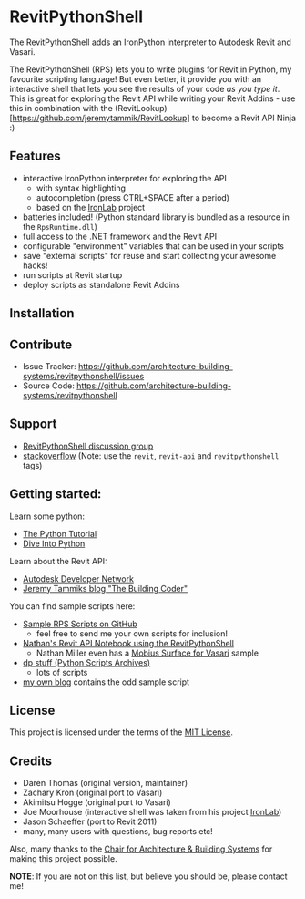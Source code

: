# RevitPythonShell

The RevitPythonShell adds an IronPython interpreter to Autodesk Revit and Vasari. 

The RevitPythonShell (RPS) lets you to write plugins for Revit in Python, my favourite scripting language! But even better, it provide you with an
interactive shell that lets you see the results of your code *as you type it*. This is great for exploring the Revit API while 
writing your Revit Addins - use this in combination with the (RevitLookup)[https://github.com/jeremytammik/RevitLookup] to 
become a Revit API Ninja :)

## Features

- interactive IronPython interpreter for exploring the API
  - with syntax highlighting
  - autocompletion (press CTRL+SPACE after a period)
  - based on the [IronLab](http://code.google.com/p/ironlab/) project
- batteries included! (Python standard library is bundled as a resource in the `RpsRuntime.dll`)
- full access to the .NET framework and the Revit API
- configurable "environment" variables that can be used in your scripts
- save "external scripts" for reuse and start collecting your awesome hacks!
- run scripts at Revit startup
- deploy scripts as standalone Revit Addins

## Installation

## Contribute

- Issue Tracker: https://github.com/architecture-building-systems/revitpythonshell/issues
- Source Code: https://github.com/architecture-building-systems/revitpythonshell

## Support

- [RevitPythonShell discussion group](http://groups.google.com/group/RevitPythonShell)
- [stackoverflow](http://stackoverflow.com) (Note: use the ```revit```, ``revit-api`` and ``revitpythonshell`` tags)

## Getting started:

Learn some python:

  * [The Python Tutorial](https://docs.python.org/2/tutorial/)
  * [Dive Into Python](http://www.diveintopython.net/)

Learn about the Revit API:

  * [Autodesk Developer Network](T)
  * [Jeremy Tammiks blog "The Building Coder"](http://thebuildingcoder.typepad.com/)

You can find sample scripts here:

  * [Sample RPS Scripts on GitHub](https://github.com/daren-thomas/rps-sample-scripts)
    * feel free to send me your own scripts for inclusion!
  * [Nathan's Revit API Notebook using the RevitPythonShell](http://wiki.theprovingground.org/revit-api)
    * Nathan Miller even has a [Mobius Surface for Vasari](http://wiki.theprovingground.org/revit-api-py-parametric) sample
  * [dp stuff (Python Scripts Archives)](http://dp-stuff.org/category/python-scripts)
    * lots of scripts
  * [my own blog](http://darenatwork.blogspot.com/) contains the odd sample script

## License

This project is licensed under the terms of the [MIT License](http://opensource.org/licenses/MIT).

## Credits

  * Daren Thomas (original version, maintainer)
  * Zachary Kron (original port to Vasari)
  * Akimitsu Hogge (original port to Vasari)
  * Joe Moorhouse (interactive shell was taken from his project [IronLab](http://ironlab.net/))
  * Jason Schaeffer (port to Revit 2011)
  * many, many users with questions, bug reports etc!

Also, many thanks to the
[Chair for Architecture & Building Systems](http://systems.arch.ethz.ch) for making this project possible.

**NOTE**: If you are not on this list, but believe you should be, please contact me!



